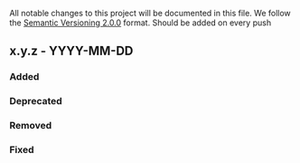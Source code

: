 All notable changes to this project will be documented in this file.
We follow the [Semantic Versioning 2.0.0](http://semver.org/) format.
Should be added on every push

## x.y.z - YYYY-MM-DD

### Added

### Deprecated

### Removed

### Fixed
